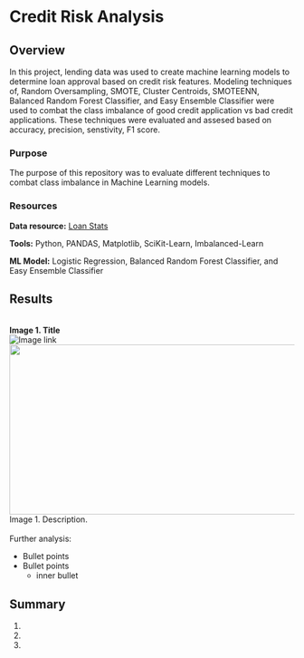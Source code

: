 # Credit Risk Analysis
## Overview
In this project, lending data was used to create machine learning models to determine loan approval based on credit risk features. Modeling techniques of, Random Oversampling, SMOTE, Cluster Centroids, SMOTEENN, Balanced Random Forest Classifier, and Easy Ensemble Classifier were used to combat the class imbalance of good credit application vs bad credit applications. These techniques were evaluated and assesed based on accuracy, precision, senstivity, F1 score. 

### Purpose
The purpose of this repository was to evaluate different techniques to combat class imbalance in Machine Learning models. 

### Resources
**Data resource:** [Loan Stats](/Module-17-Challenge-Resources/LoanStats_2019Q1.csv)

**Tools:** Python, PANDAS, Matplotlib, SciKit-Learn, Imbalanced-Learn

**ML Model:** Logistic Regression, Balanced Random Forest Classifier, and Easy Ensemble Classifier
<br>

## Results
<br>**Image 1. Title**
<br>![Image link](/Vacation_Search/WeatherPy_vacation_map.png)
<br><img src="/link_alternative.png" width="600" height="300"/>
<br>Image 1. Description.
<br>
<br>Further analysis:
 - Bullet points
 - Bullet points
    - inner bullet


## Summary

 1. 
 2. 
 3. 